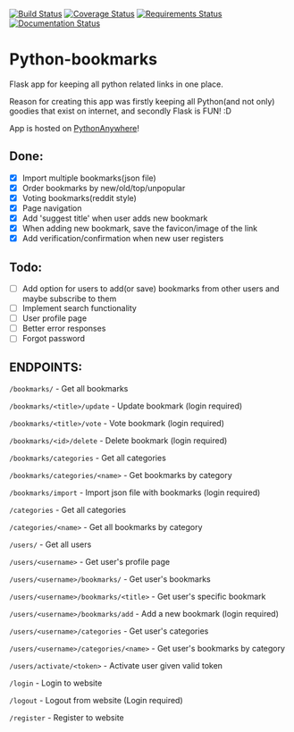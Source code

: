 [![Build Status](https://travis-ci.org/ev-agelos/Python-bookmarks.svg?branch=master)](https://travis-ci.org/ev-agelos/Python-bookmarks) [![Coverage Status](https://coveralls.io/repos/ev-agelos/Python-bookmarks/badge.svg?branch=master&service=github)](https://coveralls.io/github/ev-agelos/Python-bookmarks?branch=master) [![Requirements Status](https://requires.io/github/ev-agelos/Python-bookmarks/requirements.svg?branch=master)](https://requires.io/github/ev-agelos/Python-bookmarks/requirements/?branch=master) [![Documentation Status](https://readthedocs.org/projects/python-bookmarks/badge/?version=latest)](http://python-bookmarks.readthedocs.org/en/latest/?badge=latest)
# Python-bookmarks
Flask app for keeping all python related links in one place.

Reason for creating this app was firstly keeping all Python(and not only) goodies that exist on internet,
and secondly Flask is FUN! :D

App is hosted on [PythonAnywhere](http://evagelos.pythonanywhere.com/)!

## Done:
- [x] Import multiple bookmarks(json file)
- [x] Order bookmarks by new/old/top/unpopular
- [x] Voting bookmarks(reddit style)
- [x] Page navigation
- [x] Add 'suggest title' when user adds new bookmark
- [x] When adding new bookmark, save the favicon/image of the link
- [x] Add verification/confirmation when new user registers

## Todo:
- [ ] Add option for users to add(or save) bookmarks from other users and maybe subscribe to them
- [ ] Implement search functionality
- [ ] User profile page
- [ ] Better error responses
- [ ] Forgot password

## ENDPOINTS:

`/bookmarks/` - Get all bookmarks

`/bookmarks/<title>/update` - Update bookmark (login required)

`/bookmarks/<title>/vote` - Vote bookmark (login required)

`/bookmarks/<id>/delete` - Delete bookmark (login required)

`/bookmarks/categories` - Get all categories

`/bookmarks/categories/<name>` - Get bookmarks by category

`/bookmarks/import` - Import json file with bookmarks (login required)

`/categories` - Get all categories

`/categories/<name>` - Get all bookmarks by category

`/users/` - Get all users

`/users/<username>` - Get user's profile page

`/users/<username>/bookmarks/` - Get user's bookmarks

`/users/<username>/bookmarks/<title>` - Get user's specific bookmark

`/users/<username>/bookmarks/add` - Add a new bookmark (login required)

`/users/<username>/categories` - Get user's categories

`/users/<username>/categories/<name>` - Get user's bookmarks by category

`/users/activate/<token>` - Activate user given valid token

`/login` - Login to website

`/logout` - Logout from website (Login required)

`/register` - Register to website

